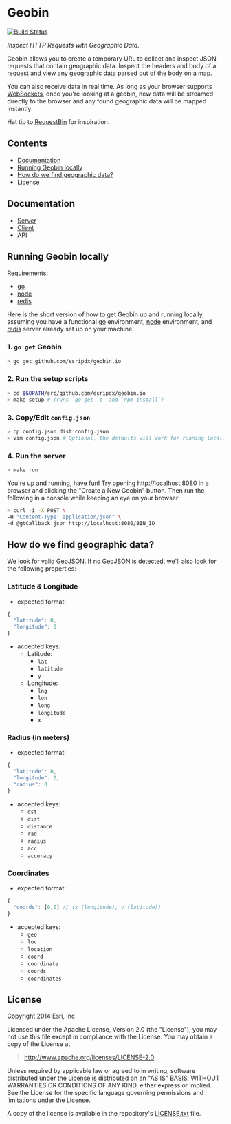 # Geobin

[![Build Status](https://travis-ci.org/esripdx/geobin.io.svg?branch=master)](https://travis-ci.org/esripdx/geobin.io)

_Inspect HTTP Requests with Geographic Data._

Geobin allows you to create a temporary URL to collect and inspect JSON requests that contain geographic data. Inspect the headers and body of a request and view any geographic data parsed out of the body on a map.

You can also receive data in real time. As long as your browser supports [WebSockets], once you're looking at a geobin, new data will be streamed directly to the browser and any found geographic data will be mapped instantly.

Hat tip to [RequestBin] for inspiration.

## Contents

* [Documentation]
* [Running Geobin locally]
* [How do we find geographic data?]
* [License]

## Documentation

* [Server]
* [Client]
* [API]

## Running Geobin locally

Requirements:

* [go]
* [node]
* [redis]

Here is the short version of how to get Geobin up and running locally, assuming you have a functional [go] environment, [node] environment, and [redis] server already set up on your machine.

### 1. `go get` Geobin

```bash
> go get github.com/esripdx/geobin.io
```

### 2. Run the setup scripts

```bash
> cd $GOPATH/src/github.com/esripdx/geobin.io
> make setup # (runs `go get -t` and `npm install`)
```

### 3. Copy/Edit `config.json`

```bash
> cp config.json.dist config.json
> vim config.json # Optional, the defaults will work for running locally and connecting to a local redis on the default port
```

### 4. Run the server

```bash
> make run
```

You're up and running, have fun! Try opening http://localhost:8080 in a browser and clicking the "Create a New Geobin" button. Then run the following in a console while keeping an eye on your browser:

```bash
> curl -i -X POST \
-H "Content-Type: application/json" \
-d @gtCallback.json http://localhost:8080/BIN_ID
```

## How do we find geographic data?

We look for [valid](http://geojsonlint.com) [GeoJSON]. If no GeoJSON is detected, we'll also look for the following properties:

### Latitude & Longitude

* expected format:

```javascript
{
  "latitude": 0,
  "longitude": 0
}
```

* accepted keys:
  * Latitude:
    * `lat`
    * `latitude`
    * `y`
  * Longitude:
    * `lng`
    * `lon`
    * `long`
    * `longitude`
    * `x`


### Radius (in meters)

* expected format:

```javascript
{
  "latitude": 0,
  "longitude": 0,
  "radius": 0
}
```

* accepted keys:
  * `dst`
  * `dist`
  * `distance`
  * `rad`
  * `radius`
  * `acc`
  * `accuracy`

### Coordinates

* expected format:

```javascript
{
  "coords": [0,0] // (x (longitude), y (latitude))
}
```

* accepted keys:
  * `geo`
  * `loc`
  * `location`
  * `coord`
  * `coordinate`
  * `coords`
  * `coordinates`

## License

Copyright 2014 Esri, Inc

Licensed under the Apache License, Version 2.0 (the "License");
you may not use this file except in compliance with the License.
You may obtain a copy of the License at

> http://www.apache.org/licenses/LICENSE-2.0

Unless required by applicable law or agreed to in writing, software
distributed under the License is distributed on an "AS IS" BASIS,
WITHOUT WARRANTIES OR CONDITIONS OF ANY KIND, either express or implied.
See the License for the specific language governing permissions and
limitations under the License.

A copy of the license is available in the repository's [LICENSE.txt] file.

[Documentation]: #documentation
[Running Geobin locally]: #running-geobin-locally
[How do we find geographic data?]: #how-do-we-find-geographic-data
[GeoJSON]: http://geojson.org/geojson-spec.html
[WebSockets]: http://caniuse.com/websockets
[RequestBin]: http://requestb.in
[go]: http://golang.org
[Server]: static/doc/server.md
[Client]: static/doc/client.md
[API]: static/doc/api.md
[redis]: http://redis.io
[node]: http://nodejs.org
[License]: #license
[LICENSE.txt]: LICENSE.txt



